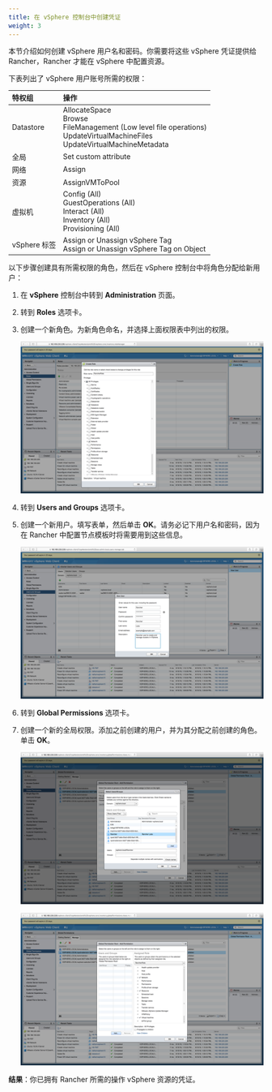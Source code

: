 ```yaml
---
title: 在 vSphere 控制台中创建凭证
weight: 3
---
```


本节介绍如何创建 vSphere 用户名和密码。你需要将这些 vSphere 凭证提供给 Rancher，Rancher 才能在 vSphere 中配置资源。

下表列出了 vSphere 用户账号所需的权限：

| 特权组 | 操作 |
|:----------------------|:-----------------------------------------------------------------------|
| Datastore | AllocateSpace <br/> Browse <br/> FileManagement (Low level file operations) <br/> UpdateVirtualMachineFiles <br/> UpdateVirtualMachineMetadata |
| 全局 | Set custom attribute |
| 网络 | Assign |
| 资源 | AssignVMToPool |
| 虚拟机 | Config (All) <br/> GuestOperations (All) <br/> Interact (All) <br/> Inventory (All) <br/> Provisioning (All) |
| vSphere 标签 | Assign or Unassign vSphere Tag <br/> Assign or Unassign vSphere Tag on Object |

以下步骤创建具有所需权限的角色，然后在 vSphere 控制台中将角色分配给新用户：

1. 在 **vSphere** 控制台中转到 **Administration** 页面。

2. 转到 **Roles** 选项卡。

3. 创建一个新角色。为新角色命名，并选择上面权限表中列出的权限。

   ![](/img/rancherroles1.png)

4. 转到 **Users and Groups** 选项卡。

5. 创建一个新用户。填写表单，然后单击 **OK**。请务必记下用户名和密码，因为在 Rancher 中配置节点模板时将需要用到这些信息。

   ![](/img/rancheruser.png)

6. 转到 **Global Permissions** 选项卡。

7. 创建一个新的全局权限。添加之前创建的用户，并为其分配之前创建的角色。单击 **OK**。

   ![](/img/globalpermissionuser.png)

   ![](/img/globalpermissionrole.png)

**结果**：你已拥有 Rancher 所需的操作 vSphere 资源的凭证。
